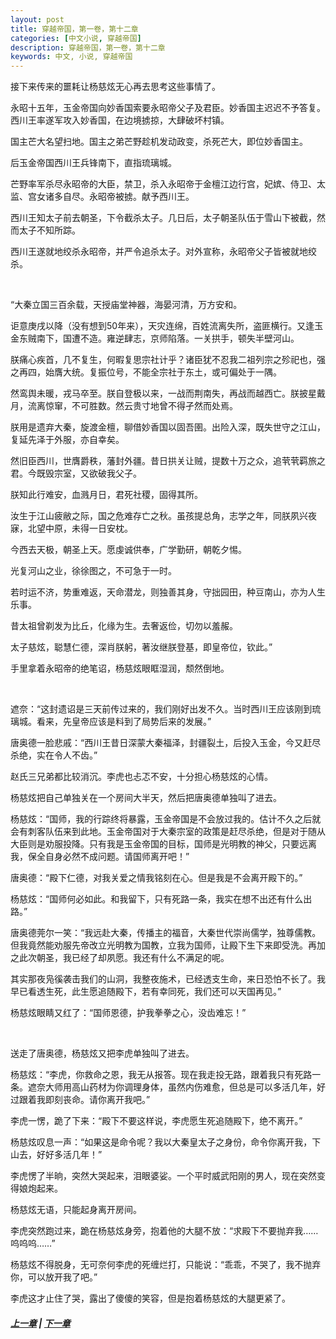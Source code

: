 ```yaml
---
layout: post
title: 穿越帝国，第一卷，第十二章
categories: [中文小说, 穿越帝国]
description: 穿越帝国，第一卷，第十二章
keywords: 中文, 小说, 穿越帝国
---
```


接下来传来的噩耗让杨慈炫无心再去思考这些事情了。

永昭十五年，玉金帝国向妙香国索要永昭帝父子及君臣。妙香国主迟迟不予答复。西川王率遂军攻入妙香国，在边境掳掠，大肆破坏村镇。

国主芒大名望扫地。国主之弟芒野趁机发动政变，杀死芒大，即位妙香国主。

后玉金帝国西川王兵锋南下，直指琉璃城。

芒野率军杀尽永昭帝的大臣，禁卫，杀入永昭帝于金檀江边行宫，妃嫔、侍卫、太监、宫女诸多自尽。永昭帝被掳。献予西川王。

西川王知太子前去朝圣，下令截杀太子。几日后，太子朝圣队伍于雪山下被截，然而太子不知所踪。

西川王遂就地绞杀永昭帝，并严令追杀太子。对外宣称，永昭帝父子皆被就地绞杀。

<br/>

“大秦立国三百余载，天授庙堂神器，海晏河清，万方安和。

讵意庚戌以降（没有想到50年来），天灾连绵，百姓流离失所，盗匪横行。又逢玉金东贼南下，国遭不造。雍逆肆志，京师陷落。一关拱手，顿失半壁河山。

朕痛心疾首，几不复生，何暇复思宗社计乎？诸臣犹不忍我二祖列宗之殄祀也，强之再四，始膺大统。复振位号，不能全宗社于东土，或可偏处于一隅。

然鸾舆未暖，戎马卒至。朕自登极以来，一战而荆南失，再战而越西亡。朕披星戴月，流离惊窜，不可胜数。然云贵寸地曾不得孑然而处焉。

朕用是遗弃大秦，旋渡金檀，聊借妙香国以固吾圉。出险入深，既失世守之江山，复延先泽于外服，亦自幸矣。

然旧臣西川，世膺爵秩，藩封外疆。昔日拱关让贼，提数十万之众，追茕茕羁旅之君。今既毁宗室，又欲破我父子。

朕知此行难安，血溅月日，君死社稷，固得其所。

汝生于江山疲敝之际，国之危难存亡之秋。虽孩提总角，志学之年，同朕夙兴夜寐，北望中原，未得一日安枕。

今西去天极，朝圣上天。愿虔诚供奉，广学勤研，朝乾夕惕。

光复河山之业，徐徐图之，不可急于一时。

若时运不济，势重难返，天命潜龙，则独善其身，守拙园田，种豆南山，亦为人生乐事。

昔太祖曾剃发为比丘，化缘为生。去奢返俭，切勿以羞赧。

太子慈炫，聪慧仁德，深肖朕躬，著汝继朕登基，即皇帝位，钦此。”

手里拿着永昭帝的绝笔诏，杨慈炫眼眶湿润，颓然倒地。

<br/>

遮奈：“这封遗诏是三天前传过来的，我们刚好出发不久。当时西川王应该刚到琉璃城。看来，先皇帝应该是料到了局势后来的发展。”

唐奥德一脸悲戚：“西川王昔日深蒙大秦福泽，封疆裂土，后投入玉金，今又赶尽杀绝，实在令人不齿。”

赵氏三兄弟都比较消沉。李虎也忐忑不安，十分担心杨慈炫的心情。

杨慈炫把自己单独关在一个房间大半天，然后把唐奥德单独叫了进去。

杨慈炫：“国师，我的行踪终将暴露，玉金帝国是不会放过我的。估计不久之后就会有刺客队伍来到此地。玉金帝国对于大秦宗室的政策是赶尽杀绝，但是对于随从大臣则是劝服投降。只有我是玉金帝国的目标，国师是光明教的神父，只要远离我，保全自身必然不成问题。请国师离开吧！”

唐奥德：“殿下仁德，对我关爱之情我铭刻在心。但是我是不会离开殿下的。”

杨慈炫：“国师何必如此。和我留下，只有死路一条，我实在想不出还有什么出路。”

唐奥德莞尔一笑：“我远赴大秦，传播主的福音，大秦世代崇尚儒学，独尊儒教。但我竟然能劝服先帝改立光明教为国教，立我为国师，让殿下生下来即受洗。再加之此次朝圣，我已经了却夙愿。我还有什么不满足的呢。

其实那夜凫徯袭击我们的山洞，我整夜施术，已经透支生命，来日恐怕不长了。我早已看透生死，此生愿追随殿下，若有幸同死，我们还可以天国再见。”

杨慈炫眼睛又红了：“国师恩德，护我拳拳之心，没齿难忘！”

<br/>

送走了唐奥德，杨慈炫又把李虎单独叫了进去。

杨慈炫：“李虎，你救命之恩，我无从报答。现在我走投无路，跟着我只有死路一条。遮奈大师用高山药材为你调理身体，虽然内伤难愈，但总是可以多活几年，好过跟着我即刻丧命。请你离开我吧。”

李虎一愣，跪了下来：“殿下不要这样说，李虎愿生死追随殿下，绝不离开。”

杨慈炫叹息一声：“如果这是命令呢？我以大秦皇太子之身份，命令你离开我，下山去，好好多活几年！”

李虎愣了半晌，突然大哭起来，泪眼婆娑。一个平时威武阳刚的男人，现在突然变得娘炮起来。

杨慈炫无语，只能起身离开房间。

李虎突然跑过来，跪在杨慈炫身旁，抱着他的大腿不放：“求殿下不要抛弃我……呜呜呜……”

杨慈炫不得脱身，无可奈何李虎的死缠烂打，只能说：“乖乖，不哭了，我不抛弃你，可以放开我了吧。”

李虎这才止住了哭，露出了傻傻的笑容，但是抱着杨慈炫的大腿更紧了。

##### [上一章](/../../2020/03/11/TimeTravellerEmpire-1-11/) | [下一章](/../../2020/03/12/TimeTravellerEmpire-1-13/)